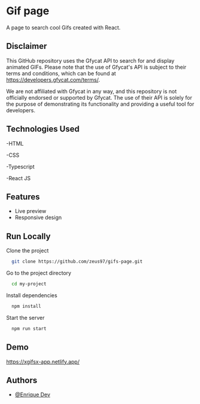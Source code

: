 
# Gif page

A page to search cool Gifs created with React.




## Disclaimer

This GitHub repository uses the Gfycat API to search for and display animated GIFs. Please note that the use of Gfycat's API is subject to their terms and conditions, which can be found at https://developers.gfycat.com/terms/.

We are not affiliated with Gfycat in any way, and this repository is not officially endorsed or supported by Gfycat. The use of their API is solely for the purpose of demonstrating its functionality and providing a useful tool for developers.

 


## Technologies Used

-HTML

-CSS

-Typescript

-React JS




## Features

- Live preview
- Responsive design


## Run Locally

Clone the project

```bash
  git clone https://github.com/zeus97/gifs-page.git
```

Go to the project directory

```bash
  cd my-project
```

Install dependencies

```bash
  npm install
```

Start the server

```bash
  npm run start
```


## Demo

https://xgifsx-app.netlify.app/


## Authors

- [@Enrique Dev](https://github.com/zeus97)

